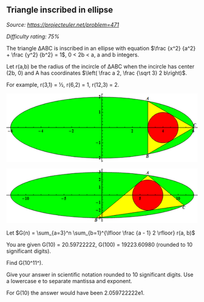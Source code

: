Triangle inscribed in ellipse
-----------------------------

*Source: https://projecteuler.net/problem=471*


*Difficulty rating: 75%*

The triangle ΔABC is inscribed in an ellipse with equation \$\\frac
{x\^2} {a\^2} + \\frac {y\^2} {b\^2} = 1\$, 0 \< 2b \< a, a and b
integers.

Let r(a,b) be the radius of the incircle of ΔABC when the incircle has
center (2b, 0) and A has coordinates \$\\left( \\frac a 2, \\frac
{\\sqrt 3} 2 b\\right)\$.

For example, r(3,1) = ½, r(6,2) = 1, r(12,3) = 2.

![p471-triangle-inscribed-in-ellipse-1.png](img/p471-triangle-inscribed-in-ellipse-1.png)

![p471-triangle-inscribed-in-ellipse-2.png](img/p471-triangle-inscribed-in-ellipse-2.png)

Let \$G(n) = \\sum\_{a=3}\^n \\sum\_{b=1}\^{\\lfloor \\frac {a - 1} 2
\\rfloor} r(a, b)\$

You are given G(10) = 20.59722222, G(100) = 19223.60980 (rounded to 10
significant digits).

Find G(10^11^).

Give your answer in scientific notation rounded to 10 significant
digits. Use a lowercase e to separate mantissa and exponent.

For G(10) the answer would have been 2.059722222e1.
